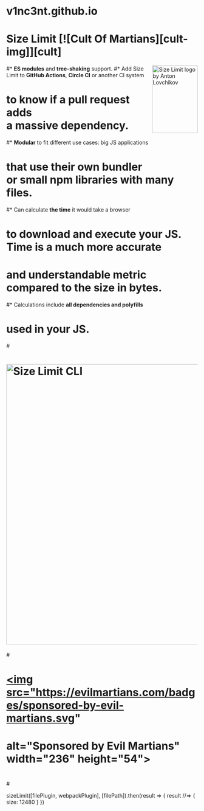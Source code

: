# v1nc3nt.github.io
# Size Limit [![Cult Of Martians][cult-img]][cult]

<img src="https://ai.github.io/size-limit/logo.svg" align="right"
     alt="Size Limit logo by Anton Lovchikov" width="120" height="178">



#* **ES modules** and **tree-shaking** support.
#* Add Size Limit to **GitHub Actions**, **Circle CI** or another CI system
#  to know if a pull request adds a massive dependency.
#* **Modular** to fit different use cases: big JS applications
#  that use their own bundler or small npm libraries with many files.
#* Can calculate **the time** it would take a browser
#  to download and **execute** your JS. Time is a much more accurate
#  and understandable metric compared to the size in bytes.
#* Calculations include **all dependencies and polyfills**
#  used in your JS.

#<p align="center">
#  <img src="" alt="Size Limit CLI" width="738">
#</p>



# <p align="center">
 # <a href="https://evilmartians.com/?utm_source=size-limit">
 #   <img src="https://evilmartians.com/badges/sponsored-by-evil-martians.svg"
 #        alt="Sponsored by Evil Martians" width="236" height="54">
 # </a>
#</p>



sizeLimit([filePlugin, webpackPlugin], [filePath]).then(result => {
  result //=> { size: 12480 }
})
```

